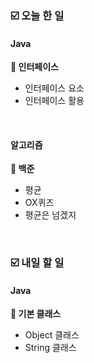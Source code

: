 ### ☑️  오늘 한 일
#### Java
<strong>📌 인터페이스</strong>
  - 인터페이스 요소
  - 인터페이스 활용

<br>

#### 알고리즘
<strong>🥉 백준</strong>
  - 평균
  - OX퀴즈
  - 평균은 넘겠지

<br>

### ☑️  내일 할 일
#### Java
<strong>📌 기본 클래스</strong>
  - Object 클래스
  - String 클래스
